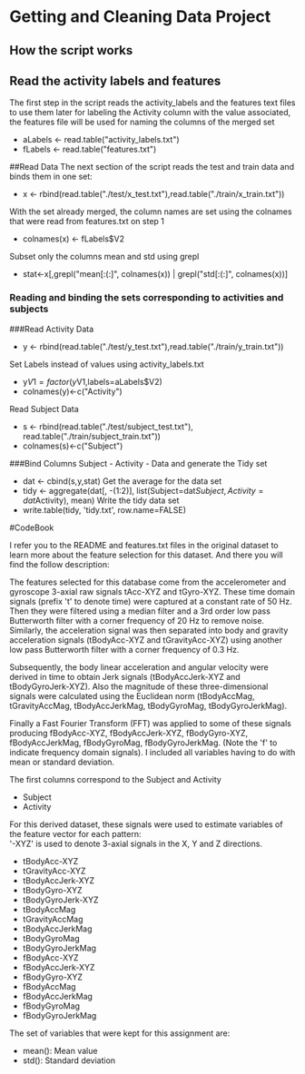 # Getting and Cleaning Data Project
## How the script works
## Read the activity labels and features
The first step in the script reads the activity_labels and the features text files
to use them later for labeling the Activity column with the value associated,
the features file will be used for naming the columns of the merged set

* aLabels <- read.table("activity_labels.txt")
* fLabels <- read.table("features.txt")


##Read Data
The next section of the script reads the test and train data and binds them in one set:

* x <- rbind(read.table("./test/x_test.txt"),read.table("./train/x_train.txt"))

With the set already merged, the column names are set using the colnames that were read from features.txt on step 1

* colnames(x) <- fLabels$V2

Subset only the columns mean and std using grepl

* stat<-x[,grepl("mean[:(:]", colnames(x)) | grepl("std[:(:]", colnames(x))]

### Reading and binding the sets corresponding to activities and subjects
###Read Activity Data
* y <- rbind(read.table("./test/y_test.txt"),read.table("./train/y_train.txt"))

Set Labels instead of values using activity_labels.txt

* y$V1 = factor(y$V1,labels=aLabels$V2)
* colnames(y)<-c("Activity")

Read  Subject Data

* s <- rbind(read.table("./test/subject_test.txt"), read.table("./train/subject_train.txt"))
* colnames(s)<-c("Subject")

###Bind Columns Subject - Activity - Data and generate the Tidy set
* dat <- cbind(s,y,stat)
Get the average for the data set
* tidy <- aggregate(dat[, -(1:2)], list(Subject=dat$Subject,Activity=dat$Activity), mean)
Write the tidy data set
* write.table(tidy, 'tidy.txt', row.name=FALSE)

#CodeBook

I refer you to the README and features.txt files in the original dataset to learn more about the feature selection for this dataset. And there you will find the follow description:

The features selected for this database come from the accelerometer and gyroscope 3-axial raw signals tAcc-XYZ and tGyro-XYZ. These time domain signals (prefix 't' to denote time) were captured at a constant rate of 50 Hz. Then they were filtered using a median filter and a 3rd order low pass Butterworth filter with a corner frequency of 20 Hz to remove noise. Similarly, the acceleration signal was then separated into body and gravity acceleration signals (tBodyAcc-XYZ and tGravityAcc-XYZ) using another low pass Butterworth filter with a corner frequency of 0.3 Hz. 

Subsequently, the body linear acceleration and angular velocity were derived in time to obtain Jerk signals (tBodyAccJerk-XYZ and tBodyGyroJerk-XYZ). Also the magnitude of these three-dimensional signals were calculated using the Euclidean norm (tBodyAccMag, tGravityAccMag, tBodyAccJerkMag, tBodyGyroMag, tBodyGyroJerkMag). 

Finally a Fast Fourier Transform (FFT) was applied to some of these signals producing fBodyAcc-XYZ, fBodyAccJerk-XYZ, fBodyGyro-XYZ, fBodyAccJerkMag, fBodyGyroMag, fBodyGyroJerkMag. (Note the 'f' to indicate frequency domain signals). 
I included all variables having to do with mean or standard deviation.

The first columns correspond to the Subject and Activity

* Subject
* Activity

For this derived dataset, these signals were used to estimate variables of the feature vector for each pattern:  
'-XYZ' is used to denote 3-axial signals in the X, Y and Z directions.

* tBodyAcc-XYZ
* tGravityAcc-XYZ
* tBodyAccJerk-XYZ
* tBodyGyro-XYZ
* tBodyGyroJerk-XYZ
* tBodyAccMag
* tGravityAccMag
* tBodyAccJerkMag
* tBodyGyroMag
* tBodyGyroJerkMag
* fBodyAcc-XYZ
* fBodyAccJerk-XYZ
* fBodyGyro-XYZ
* fBodyAccMag
* fBodyAccJerkMag
* fBodyGyroMag
* fBodyGyroJerkMag

The set of variables that were kept for this assignment are: 

* mean(): Mean value
* std(): Standard deviation

